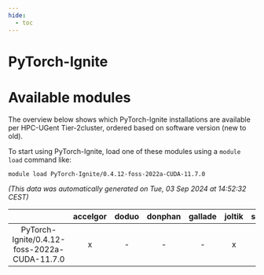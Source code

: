 ```yaml
---
hide:
  - toc
---
```


PyTorch-Ignite
==============

# Available modules


The overview below shows which PyTorch-Ignite installations are available per HPC-UGent Tier-2cluster, ordered based on software version (new to old).

To start using PyTorch-Ignite, load one of these modules using a `module load` command like:

```shell
module load PyTorch-Ignite/0.4.12-foss-2022a-CUDA-11.7.0
```

*(This data was automatically generated on Tue, 03 Sep 2024 at 14:52:32 CEST)*  

| |accelgor|doduo|donphan|gallade|joltik|shinx|skitty|
| :---: | :---: | :---: | :---: | :---: | :---: | :---: | :---: |
|PyTorch-Ignite/0.4.12-foss-2022a-CUDA-11.7.0|x|-|-|-|x|-|-|
